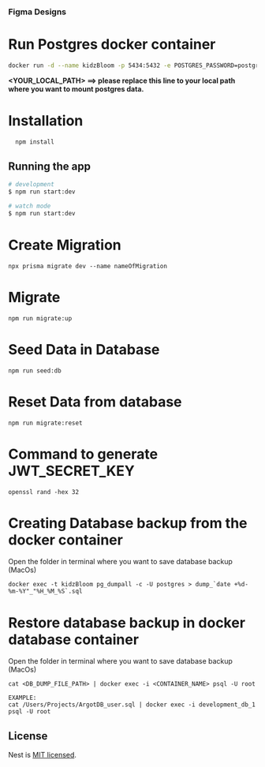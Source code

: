 ### Figma Designs

<!-- [Figma Design](https://www.figma.com/file/TcW2XCgxHkH3PKxfcqJOb8/BloomKidz?type=design&node-id=237-175703&mode=design&t=RmNSLvLazyMS6gxf-0) -->

# Run Postgres docker container

```bash
docker run -d --name kidzBloom -p 5434:5432 -e POSTGRES_PASSWORD=postgres -e PGDATA=/var/lib/postgresql/data/pgdata -v <YOUR_LOCAL_PATH>:/var/lib/postgresql/data postgres:15.1
```

<b> <YOUR_LOCAL_PATH> ==> please replace this line to your local path where you want to mount postgres data. </b>

# Installation

```bash
  npm install
```

## Running the app

```bash
# development
$ npm run start:dev

# watch mode
$ npm run start:dev
```

# Create Migration

```
npx prisma migrate dev --name nameOfMigration
```

# Migrate

```
npm run migrate:up
```

# Seed Data in Database

```
npm run seed:db
```

# Reset Data from database

```
npm run migrate:reset

```

# Command to generate JWT_SECRET_KEY

```
openssl rand -hex 32

```

# Creating Database backup from the docker container

<p>Open the folder in terminal where you want to save database backup (MacOs)</p>

```
docker exec -t kidzBloom pg_dumpall -c -U postgres > dump_`date +%d-%m-%Y"_"%H_%M_%S`.sql
```

# Restore database backup in docker database container

<p>Open the folder in terminal where you want to save database backup (MacOs)</p>

```
cat <DB_DUMP_FILE_PATH> | docker exec -i <CONTAINER_NAME> psql -U root

EXAMPLE:
cat /Users/Projects/ArgotDB_user.sql | docker exec -i development_db_1 psql -U root
```

## License

Nest is [MIT licensed](LICENSE).

